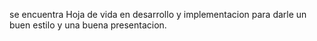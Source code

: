 se encuentra Hoja de vida en desarrollo y implementacion para darle un buen estilo y una buena presentacion.

